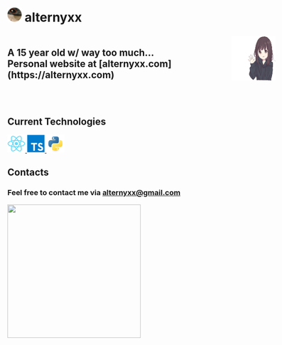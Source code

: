 # ![blahaj](/assets/subpfp.png) alternyxx

<div>
    <p align="right">
        <img 
            src="/assets/menhera-wave.gif" 
            width="100px"
            height="100px"
            align="right"
            style="position: absolute; margin-top: -25px"
        />
    </p>
    <h2 style="margin-top: 50px; padding-bottom: 50px">
        A 15 year old w/ way too much...<br>
        Personal website at [alternyxx.com](https://alternyxx.com)
    </h2>
</div>

## Current Technologies
<a href="https://react.dev" target="_blank">
    <img 
        src="https://raw.githubusercontent.com/devicons/devicon/refs/heads/master/icons/react/react-original.svg"
        width="40" height="40"
    />
</a>
<a href="https://www.typescriptlang.org" target="_blank">
    <img 
        src="https://raw.githubusercontent.com/devicons/devicon/refs/heads/master/icons/typescript/typescript-original.svg"
        width="40" height="40"
    />
</a>
<a href="https://www.python.org" target="_blank">
    <img 
        src="https://raw.githubusercontent.com/devicons/devicon/refs/heads/master/icons/python/python-original.svg"
        width="40" height="40"
    />
</a>

## Contacts
### Feel free to contact me via alternyxx@gmail.com

<img src="/assets/shy-menhera-hearts.gif" width="300px" height="300px" />
